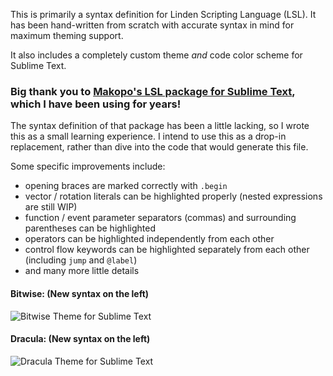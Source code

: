 This is primarily a syntax definition for Linden Scripting Language (LSL). It has been hand-written from scratch with accurate syntax in mind for maximum theming support.

It also includes a completely custom theme _and_ code color scheme for Sublime Text.

### Big thank you to [Makopo's LSL package for Sublime Text](https://github.com/Makopo/sublime-text-lsl), which I have been using for years!

The syntax definition of that package has been a little lacking, so I wrote this as a small learning experience. I intend to use this as a drop-in replacement, rather than dive into the code that would generate this file.

Some specific improvements include:
- opening braces are marked correctly with `.begin`
- vector / rotation literals can be highlighted properly (nested expressions are still WIP)
- function / event parameter separators (commas) and surrounding parentheses can be highlighted
- operators can be highlighted independently from each other
- control flow keywords can be highlighted separately from each other (including `jump` and `@label`)
- and many more little details

#### Bitwise: (New syntax on the left)
![Bitwise Theme for Sublime Text](https://i.imgur.com/a4mVYsG.png)
#### Dracula: (New syntax on the left)
![Dracula Theme for Sublime Text](https://i.imgur.com/yjIKzUV.png)
